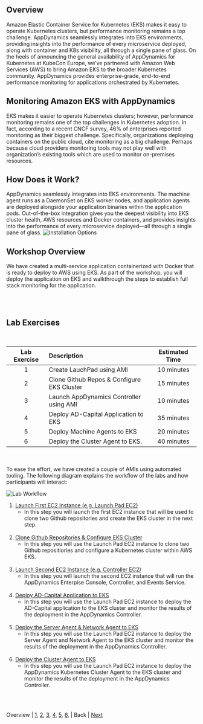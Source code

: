 ## Overview

Amazon Elastic Container Service for Kubernetes (EKS) makes it easy to operate Kubernetes clusters, but performance monitoring remains a top challenge. AppDynamics seamlessly integrates into EKS environments, providing insights into the performance of every microservice deployed, along with container and K8s visibility, all through a single pane of glass. On the heels of announcing the general availability of AppDynamics for Kubernetes at KubeCon Europe, we’ve partnered with Amazon Web Services (AWS) to bring Amazon EKS to the broader Kubernetes community. AppDynamics provides enterprise-grade, end-to-end performance monitoring for applications orchestrated by Kubernetes.

## Monitoring Amazon EKS with AppDynamics

EKS makes it easier to operate Kubernetes clusters; however, performance monitoring remains one of the top challenges in Kubernetes adoption. In fact, according to a recent CNCF survey, 46% of enterprises reported monitoring as their biggest challenge. Specifically, organizations deploying containers on the public cloud, cite monitoring as a big challenge. Perhaps because cloud providers monitoring tools may not play well with organization’s existing tools which are used to monitor on-premises resources.

## How Does it Work?

AppDynamics seamlessly integrates into EKS environments. The machine agent runs as a DaemonSet on EKS worker nodes, and application agents are deployed alongside your application binaries within the application pods. Out-of-the-box integration gives you the deepest visibility into EKS cluster health, AWS resources and Docker containers, and provides insights into the performance of every microservice deployed—all through a single pane of glass.
![Installation Options](./images/1.png)

## Workshop Overview

We have created a multi-service application containerized with Docker that is ready to deploy to AWS using EKS. As part of the workshop, you will deploy the application on EKS and walkthrough the steps to establish full stack monitoring for the application.

<br><br>

## Lab Exercises
<br>


| Lab Exercise | Description                                  | Estimated Time |
| :----------: | :------------------------------------------- | :------------: |
|      1       | Create LauchPad using AMI                    |   10 minutes   |
|      2       | Clone Github Repos & Configure EKS Cluster   |   15 minutes   |
|      3       | Launch AppDynamics Controller using AMI      |   10 minutes   |
|      4       | Deploy AD-Capital Application to EKS         |   35 minutes   |
|      5       | Deploy Machine Agents to EKS                 |   20 minutes   |
|      6       | Deploy the Cluster Agent to EKS.             |   40 minutes   |

<br><br>
To ease the effort, we have created a couple of AMIs using automated tooling. The following diagram explains the workflow of the labs and how participants will interact:

![Lab Workflow](./images/37.png)
1. [Launch First EC2 Instance (e.g. Launch Pad EC2)](lab-exercise-01.md)
   - In this step you will launch the first EC2 instance
   that will be used to clone two Github repositories and create the EKS cluster in the next step.<br><br>
2. [Clone Github Repositories & Configure EKS Cluster](lab-exercise-02.md)
   - In this step you will use the Launch Pad EC2 instance to clone two Github repositiories and configure a Kubernetes cluster within AWS EKS.<br><br>
3. [Launch Second EC2 Instance (e.g. Controller EC2)](lab-exercise-03.md)
   - In this step you will launch the second EC2 instance that will run the AppDynamics Enterpise Console, Controller, and Events Service.<br><br>
4. [Deploy AD-Capital Application to EKS](lab-exercise-04.md)
   - In this step you will use the Launch Pad EC2 instance to deploy the AD-Capital application to the EKS cluster and monitor the results of the deployment in the AppDynamics Controller.<br><br>
5. [Deploy the Server Agent & Network Agent to EKS](lab-exercise-05.md)
   - In this step you will use the Launch Pad EC2 instance to deploy the Server Agent and Network Agent to the EKS cluster and monitor the results of the deployment in the AppDynamics Controller.<br><br>
6. [Deploy the Cluster Agent to EKS](lab-exercise-06.md)
    - In this step you will use the Launch Pad EC2 instance to deploy the AppDynamics Kubernetes Cluster Agent to the EKS cluster and monitor the results of the deployment in the AppDynamics Controller.<br><br>
<br>

Overview | [1](lab-exercise-01.md), [2](lab-exercise-02.md), [3](lab-exercise-03.md), [4](lab-exercise-04.md), [5](lab-exercise-05.md), [6](lab-exercise-06.md), | Back | [Next](lab-exercise-01.md)
